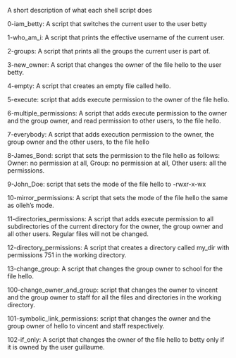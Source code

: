 A short description of what each shell script does

0-iam_betty: A script that switches the current user to the user betty

1-who_am_i: A script that prints the effective username of the current user.

2-groups: A script that prints all the groups the current user is part of.

3-new_owner: A script that changes the owner of the file hello to the user betty.

4-empty: A script that creates an empty file called hello.

5-execute: script that adds execute permission to the owner of the file hello.

6-multiple_permissions: A script that adds execute permission to the owner and the group owner, and read permission to other users, to the file hello.

7-everybody: A script that adds execution permission to the owner, the group owner and the other users, to the file hello

8-James_Bond: script that sets the permission to the file hello as follows: Owner: no permission at all, Group: no permission at all, Other users: all the permissions.

9-John_Doe: script that sets the mode of the file hello to -rwxr-x-wx

10-mirror_permissions: A script that sets the mode of the file hello the same as olleh’s mode.

11-directories_permissions: A script that adds execute permission to all subdirectories of the current directory for the owner, the group owner and all other users. Regular files will not be changed.

12-directory_permissions: A script that creates a directory called my_dir with permissions 751 in the working directory.

13-change_group: A script that changes the group owner to school for the file hello.

100-change_owner_and_group: script that changes the owner to vincent and the group owner to staff for all the files and directories in the working directory.

101-symbolic_link_permissions: script that changes the owner and the group owner of hello to vincent and staff respectively.

102-if_only: A script that changes the owner of the file hello to betty only if it is owned by the user guillaume.
